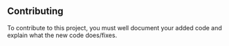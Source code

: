 ## Contributing

To contribute to this project, you must well document your added code and explain what the new code does/fixes. 
